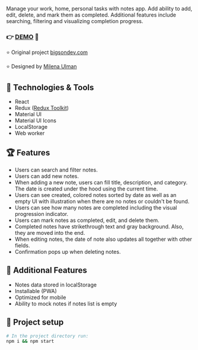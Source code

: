 Manage your work, home, personal tasks with notes app. Add ability to add, edit, delete, and mark them as completed. Additional features include searching, filtering and visualizing completion progress.

### :point_right: [DEMO](https://zipzip1312.github.io/React-Notes-App/) :rocket:

:star: Original project
[bigsondev.com](https://bigsondev.com/projects/notes-app-project/)

:star: Designed by
[Milena Ulman](https://www.behance.net/milenaulman)

## :hammer: Technologies & Tools

- React
- Redux ([Redux Toolkit](https://redux-toolkit.js.org/))
- Material UI
- Material UI Icons
- LocalStorage
- Web worker

## :trophy: Features

- Users can search and filter notes.
- Users can add new notes.
- When adding a new note, users can fill title, description, and category. The date is created under the hood using the current time.
- Users can see created, colored notes sorted by date as well as an empty UI with illustration when there are no notes or couldn't be found.
- Users can see how many notes are completed including the visual progression indicator.
- Users can mark notes as completed, edit, and delete them.
- Completed notes have strikethrough text and gray background. Also, they are moved into the end.
- When editing notes, the date of note also updates all together with other fields.
- Confirmation pops up when deleting notes.

## :gem: Additional Features

- Notes data stored in localStorage
- Installable (PWA)
- Optimized for mobile
- Ability to mock notes if notes list is empty

## :wrench: Project setup

```bash
# In the project directory run:
npm i && npm start
```
